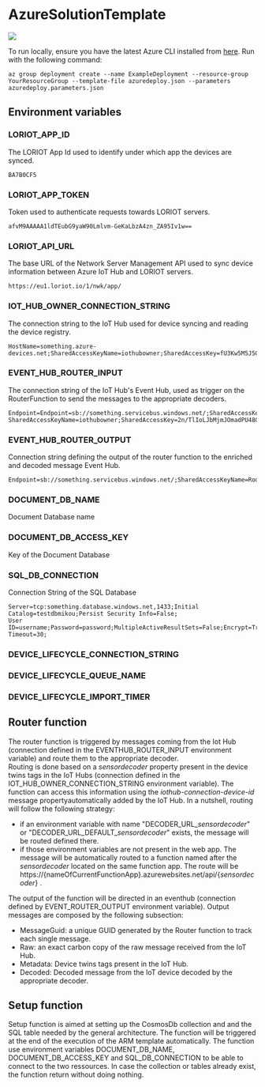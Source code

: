 # AzureSolutionTemplate

<a href="https://portal.azure.com/#create/Microsoft.Template/uri/https%3A%2F%2Fraw.githubusercontent.com%2FMandur%2FAzureSolutionTemplate%2Fmaster%2Fazuredeploy.json" target="_blank">
    <img src="http://azuredeploy.net/deploybutton.png"/>
</a>

To run locally, ensure you have the latest Azure CLI installed from [here](https://docs.microsoft.com/en-us/cli/azure/install-azure-cli?view=azure-cli-latest). 
Run with the following command:
```
az group deployment create --name ExampleDeployment --resource-group YourResourceGroup --template-file azuredeploy.json --parameters azuredeploy.parameters.json
```
## Environment variables

### LORIOT_APP_ID

The LORIOT App Id used to identify under which app the devices are synced.

```
BA7B0CF5
```

### LORIOT_APP_TOKEN

Token used to authenticate requests towards LORIOT servers.

```
afvM9AAAAA1ldTEubG9yaW90Lmlvm-GeKaLbzA4zn_ZA95Iv1w==
```

### LORIOT_API_URL

The base URL of the Network Server Management API used to sync device information between Azure IoT Hub and LORIOT servers.

```
https://eu1.loriot.io/1/nwk/app/
```

### IOT_HUB_OWNER_CONNECTION_STRING

The connection string to the IoT Hub used for device syncing and reading the device registry.

```
HostName=something.azure-devices.net;SharedAccessKeyName=iothubowner;SharedAccessKey=fU3Kw5M5J5QXP1QsFLRVjifZ1TeNSlFEFqJ7Xa5jiqo=
```

### EVENT_HUB_ROUTER_INPUT

The connection string of the IoT Hub's Event Hub, used as trigger on the RouterFunction to send the messages to the appropriate decoders.

```
Endpoint=Endpoint=sb://something.servicebus.windows.net/;SharedAccessKeyName=iothubowner;SharedAccessKey=UDEL1prJ9THqLJel+uk8UeU8fZVkSSi2+CMrp5yrrWM=;EntityPath=iothubname;
SharedAccessKeyName=iothubowner;SharedAccessKey=2n/TlIoLJbMjmJOmadPU48G0gYfRCU28HeaL0ilkqMU=
```

### EVENT_HUB_ROUTER_OUTPUT

Connection string defining the output of the router function to the enriched and decoded message Event Hub.

```
Endpoint=sb://something.servicebus.windows.net/;SharedAccessKeyName=RootManageSharedAccessKey;SharedAccessKey=Ei8jNFRlH/rAjYKTTNxh7eIHlgeleffFekHhnyAxrZ4=
```

### DOCUMENT_DB_NAME

Document Database name

### DOCUMENT_DB_ACCESS_KEY

Key of the Document Database

### SQL_DB_CONNECTION

Connection String of the SQL Database

```
Server=tcp:something.database.windows.net,1433;Initial Catalog=testdbmikou;Persist Security Info=False;
User ID=username;Password=password;MultipleActiveResultSets=False;Encrypt=True;TrustServerCertificate=False;Connection Timeout=30;
```

### DEVICE_LIFECYCLE_CONNECTION_STRING

### DEVICE_LIFECYCLE_QUEUE_NAME

### DEVICE_LIFECYCLE_IMPORT_TIMER


## Router function

The router function is triggered by messages coming from the Iot Hub (connection defined in the EVENTHUB_ROUTER_INPUT environment variable) and route them to the appropriate decoder.  
Routing is done based on a *sensordecoder* property present in the device twins tags in the IoT Hubs (connection defined in the IOT_HUB_OWNER_CONNECTION_STRING environment variable).  The function can access this information using the *iothub-connection-device-id* message propertyautomatically added by the IoT Hub. 
In a nutshell, routing will  follow the following strategy: 

* if an environment variable with name "DECODER_URL_*sensordecoder*" or "DECODER_URL_DEFAULT_*sensordecoder*" exists, the message will be routed defined there.
* if those environment variables are not present in the web app. The message will be automatically routed to a function named after the *sensordecoder* located on the same function app. The route will be https://{nameOfCurrentFunctionApp}.azurewebsites.net/api/{*sensordecoder*} .

The output of the function will be directed in an eventhub (connection defined by EVENT_ROUTER_OUTPUT environment variable). Output messages are composed by the following subsection:
* MessageGuid: a unique GUID generated by the Router function to track each single message.
* Raw: an exact carbon copy of the raw message received from the IoT Hub.
* Metadata: Device twins tags present in the IoT Hub.
* Decoded: Decoded message from the IoT device decoded by the appropriate decoder.

## Setup function

Setup function is aimed at setting up the CosmosDb collection and and the SQL table needed by the general architecture. The function will be triggered at the end of the execution of the ARM template automatically. The function use environment variables DOCUMENT_DB_NAME, DOCUMENT_DB_ACCESS_KEY and SQL_DB_CONNECTION to be able to connect to the two ressources. 
In case the collection or tables already exist, the function return without doing nothing. 
